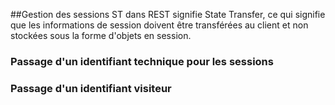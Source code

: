 ##Gestion des sessions
ST dans REST signifie State Transfer, ce qui signifie que les informations de session doivent être transférées au client et non stockées sous la forme d'objets en session.


### Passage d'un identifiant technique pour les sessions
### Passage d'un identifiant visiteur